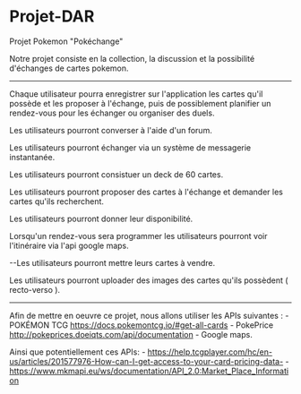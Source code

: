 # Projet-DAR
Projet Pokemon "Pokéchange"

Notre projet consiste en la collection, la discussion et la possibilité d'échanges de cartes pokemon.

----------------------- 

Chaque utilisateur pourra enregistrer sur l'application les cartes qu'il possède et les proposer à l'échange, 
puis de possiblement planifier un rendez-vous pour les échanger ou organiser des duels.

Les utilisateurs pourront converser à l'aide d'un forum.

Les utilisateurs pourront échanger via un système de messagerie instantanée.

Les utilisateurs pourront consistuer un deck de 60 cartes.

Les utilisateurs pourront proposer des cartes à l'échange et demander les cartes qu'ils recherchent.

Les utilisateurs pourront donner leur disponibilité.

Lorsqu'un rendez-vous sera programmer les utilisateurs pourront voir l'itinéraire via l'api google maps.

  --Les utilisateurs pourront mettre leurs cartes à vendre.

Les utilisateurs pourront uploader des images des cartes qu'ils possèdent ( recto-verso ).
 
----------------------------





Afin de mettre en oeuvre ce projet, nous allons utiliser les APIs suivantes : 
	- POKÉMON TCG 
	https://docs.pokemontcg.io/#get-all-cards
	- PokePrice 
	http://pokeprices.doeiqts.com/api/documentation
	- Google maps.

Ainsi que potentiellement ces APIs:
	- https://help.tcgplayer.com/hc/en-us/articles/201577976-How-can-I-get-access-to-your-card-pricing-data-
	- https://www.mkmapi.eu/ws/documentation/API_2.0:Market_Place_Information

	

     


